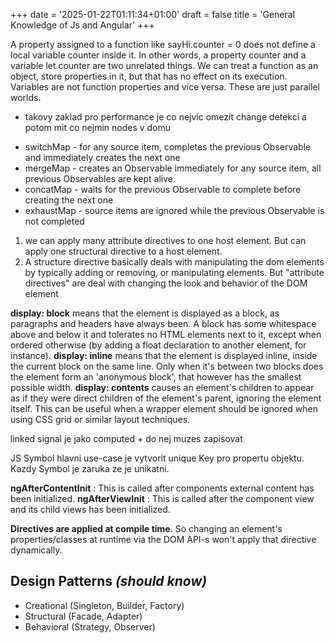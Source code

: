 +++
date = '2025-01-22T01:11:34+01:00'
draft = false
title = 'General Knowledge of Js and Angular'
+++

A property assigned to a function like sayHi.counter = 0 does not define a local variable counter inside it. In other words, a property counter and a variable let counter are two unrelated things.
We can treat a function as an object, store properties in it, but that has no effect on its execution. Variables are not function properties and vice versa. These are just parallel worlds.

- takovy zaklad pro performance je co nejvic omezit change detekci a potom mit co nejmin nodes v domu

* switchMap - for any source item, completes the previous Observable and immediately creates the next one
* mergeMap - creates an Observable immediately for any source item, all previous Observables are kept alive. 
* concatMap - waits for the previous Observable to complete before creating the next one
* exhaustMap - source items are ignored while the previous Observable is not completed

1. we can apply many attribute directives to one host element. But can apply one structural directive to a host element.
2. A structure directive basically deals with manipulating the dom elements by typically adding or removing, or manipulating elements. But "attribute directives" are deal with changing the look and behavior of the DOM element

**display: block** means that the element is displayed as a block, as paragraphs and headers have always been. A block has some whitespace above and below it and tolerates no HTML elements next to it, except when ordered otherwise (by adding a float declaration to another element, for instance).
**display: inline** means that the element is displayed inline, inside the current block on the same line. Only when it's between two blocks does the element form an 'anonymous block', that however has the smallest possible width.
**display: contents** causes an element's children to appear as if they were direct children of the element's parent, ignoring the element itself. This can be useful when a wrapper element should be ignored when using CSS grid or similar layout techniques.

linked signal je jako computed + do nej muzes zapisovat

JS Symbol hlavni use-case je vytvorit unique Key pro propertu objektu. Kazdy Symbol je zaruka ze je unikatni. 

**ngAfterContentInit** : This is called after components external content has been initialized.
**ngAfterViewInit** : This is called after the component view and its child views has been initialized.

**Directives are applied at compile time**. So changing an element's properties/classes at runtime via the DOM API-s won't apply that directive dynamically.


**Design Patterns *(should know)***
----------------------------------------------
* Creational (Singleton, Builder, Factory)
* Structural (Facade, Adapter)
* Behavioral (Strategy, Observer)